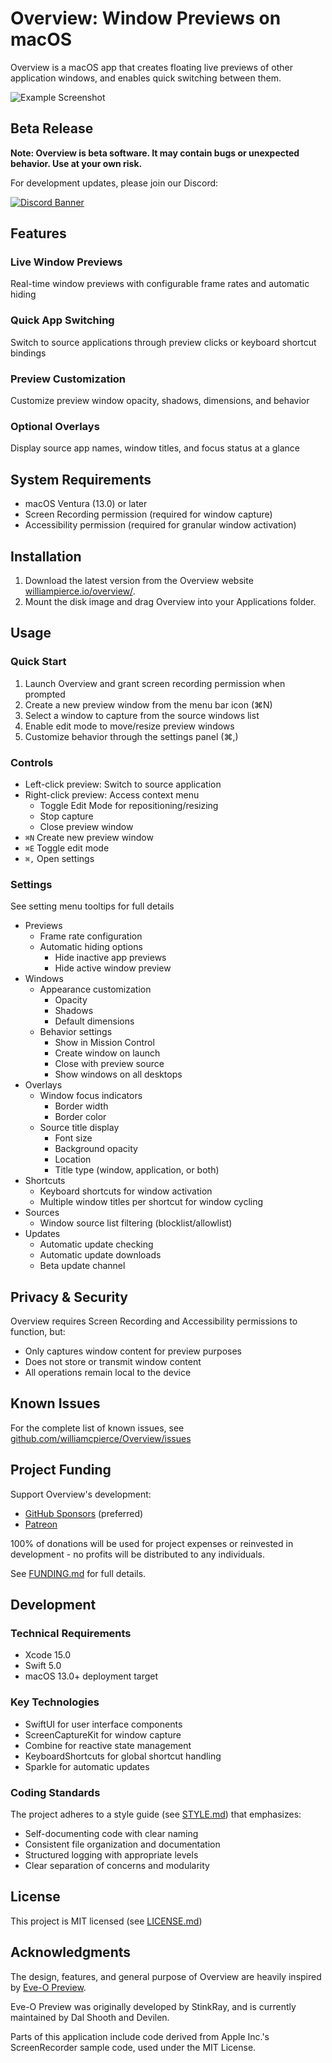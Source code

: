 # Overview: Window Previews on macOS

Overview is a macOS app that creates floating live previews of other application windows, and enables quick switching between them.

![Example Screenshot](https://downloads.williampierce.io/Banner.jpg)

## Beta Release

**Note: Overview is beta software. It may contain bugs or unexpected behavior. Use at your own risk.**

For development updates, please join our Discord:

[![Discord Banner](https://discord.com/api/guilds/1295309622445473865/widget.png?style=banner2)](https://discord.gg/ekKMnejQbA)

## Features

### Live Window Previews

Real-time window previews with configurable frame rates and automatic hiding

### Quick App Switching

Switch to source applications through preview clicks or keyboard shortcut bindings

### Preview Customization

Customize preview window opacity, shadows, dimensions, and behavior

### Optional Overlays

Display source app names, window titles, and focus status at a glance

## System Requirements

-   macOS Ventura (13.0) or later
-   Screen Recording permission (required for window capture)
-   Accessibility permission (required for granular window activation)

## Installation

1. Download the latest version from the Overview website [williampierce.io/overview/](https://williampierce.io/overview/).
2. Mount the disk image and drag Overview into your Applications folder.

## Usage

### Quick Start

1. Launch Overview and grant screen recording permission when prompted
2. Create a new preview window from the menu bar icon (⌘N)
3. Select a window to capture from the source windows list
4. Enable edit mode to move/resize preview windows
5. Customize behavior through the settings panel (⌘,)

### Controls

-   Left-click preview: Switch to source application
-   Right-click preview: Access context menu
    -   Toggle Edit Mode for repositioning/resizing
    -   Stop capture
    -   Close preview window
-   `⌘N` Create new preview window
-   `⌘E` Toggle edit mode
-   `⌘,` Open settings

### Settings

See setting menu tooltips for full details

-   Previews
    -   Frame rate configuration
    -   Automatic hiding options
        -   Hide inactive app previews
        -   Hide active window preview
-   Windows
    -   Appearance customization
        -   Opacity
        -   Shadows
        -   Default dimensions
    -   Behavior settings
        -   Show in Mission Control
        -   Create window on launch
        -   Close with preview source
        -   Show windows on all desktops
-   Overlays
    -   Window focus indicators
        -   Border width
        -   Border color
    -   Source title display
        -   Font size
        -   Background opacity
        -   Location
        -   Title type (window, application, or both)
-   Shortcuts
    -   Keyboard shortcuts for window activation
    -   Multiple window titles per shortcut for window cycling
-   Sources
    -   Window source list filtering (blocklist/allowlist)
-   Updates
    -   Automatic update checking
    -   Automatic update downloads
    -   Beta update channel

## Privacy & Security

Overview requires Screen Recording and Accessibility permissions to function, but:

-   Only captures window content for preview purposes
-   Does not store or transmit window content
-   All operations remain local to the device

## Known Issues

For the complete list of known issues, see [github.com/williamcpierce/Overview/issues](https://github.com/williamcpierce/Overview/issues?q=is%3Aopen+is%3Aissue+label%3Abug)

## Project Funding

Support Overview's development:

-   [GitHub Sponsors](https://github.com/sponsors/williamcpierce) (preferred)
-   [Patreon](https://www.patreon.com/overview_app)

100% of donations will be used for project expenses or reinvested in development - no profits will be distributed to any individuals.

See [FUNDING.md](https://github.com/williamcpierce/Overview/blob/main/FUNDING.md) for full details.

## Development

### Technical Requirements

-   Xcode 15.0
-   Swift 5.0
-   macOS 13.0+ deployment target

### Key Technologies

-   SwiftUI for user interface components
-   ScreenCaptureKit for window capture
-   Combine for reactive state management
-   KeyboardShortcuts for global shortcut handling
-   Sparkle for automatic updates

### Coding Standards

The project adheres to a style guide (see [STYLE.md](https://github.com/williamcpierce/Overview/blob/main/STYLE.md)) that emphasizes:

-   Self-documenting code with clear naming
-   Consistent file organization and documentation
-   Structured logging with appropriate levels
-   Clear separation of concerns and modularity

## License

This project is MIT licensed (see [LICENSE.md](https://github.com/williamcpierce/Overview/blob/main/LICENSE.md))

## Acknowledgments

The design, features, and general purpose of Overview are heavily inspired by [Eve-O Preview](https://github.com/Proopai/eve-o-preview).

Eve-O Preview was originally developed by StinkRay, and is currently maintained by Dal Shooth and Devilen.

Parts of this application include code derived from Apple Inc.'s ScreenRecorder sample code, used under the MIT License.
